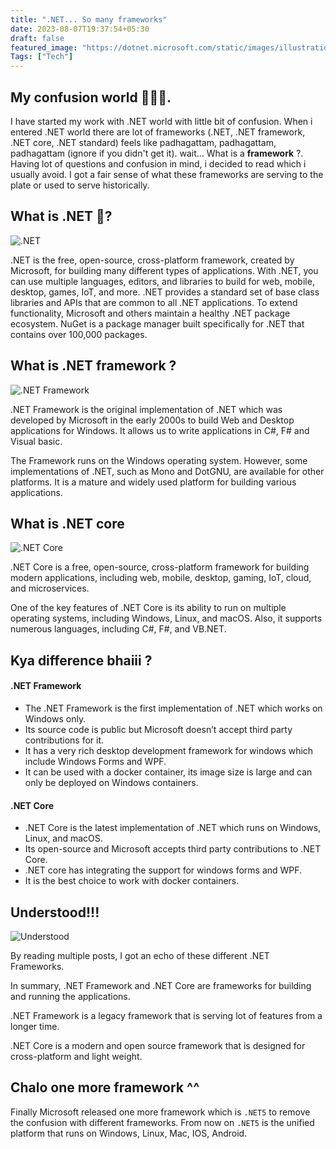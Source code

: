 ```yaml
---
title: ".NET... So many frameworks"
date: 2023-08-07T19:37:54+05:30
draft: false
featured_image: "https://dotnet.microsoft.com/static/images/illustrations/swimlane-community-documentation.svg?v=n0TqLFDe95LKwHVvtAbNJ4gx-Brix-hfAHbmJvECMgY"
Tags: ["Tech"]
---
```


## My confusion world 🤷🏻‍♂️.

I have started my work with .NET world with little bit of confusion. When i entered .NET world there are lot of frameworks (.NET, .NET framework, .NET core, .NET standard) feels like padhagattam, padhagattam, padhagattam (ignore if you didn't get it). wait... What is a **framework** ?. Having lot of questions and confusion in mind, i decided to read which i usually avoid. I got a fair sense of what these frameworks are serving to the plate or used to serve historically.

## What is .NET 🤔?
![.NET](https://dotnet.microsoft.com/static/images/illustrations/swimlane-community-documentation.svg?v=n0TqLFDe95LKwHVvtAbNJ4gx-Brix-hfAHbmJvECMgY)

.NET is the free, open-source, cross-platform framework, created by Microsoft, for building many different types of applications. With .NET, you can use multiple languages, editors, and libraries to build for web, mobile, desktop, games, IoT, and more. .NET provides a standard set of base class libraries and APIs that are common to all .NET applications. To extend functionality, Microsoft and others maintain a healthy .NET package ecosystem. NuGet is a package manager built specifically for .NET that contains over 100,000 packages.

## What is .NET framework ?
![.NET Framework](https://dotnet.microsoft.com/static/images/redesign/learn/apps/xamarin.svg?v=N_fhFXVLGtIWZteO-psDLzC_ZY22DmT3-b6XfPh_PDM)

.NET Framework is the original implementation of .NET which was developed by Microsoft in the early 2000s to build Web and Desktop applications for Windows. It allows us to write applications in C#, F# and Visual basic. 

The Framework runs on the Windows operating system. However, some implementations of .NET, such as Mono and DotGNU, are available for other platforms. It is a mature and widely used platform for building various applications.

## What is .NET core

![.NET Core](https://dotnet.microsoft.com/static/images/redesign/learn/what-is-dotnet/cross-platform.svg)

.NET Core is a free, open-source, cross-platform framework for building modern applications, including web, mobile, desktop, gaming, IoT, cloud, and microservices.

One of the key features of .NET Core is its ability to run on multiple operating systems, including Windows, Linux, and macOS. Also, it supports numerous languages, including C#, F#, and VB.NET.

## Kya difference  bhaiii ?

#### .NET Framework
  - The .NET Framework is the first implementation of .NET which works on Windows only.
  - Its source code is public but Microsoft doesn’t accept third party contributions for it.
  - It has a very rich desktop development framework for windows which include Windows Forms and WPF.
  - It can be used with a docker container, its image size is large and can only be deployed on Windows containers.

#### .NET Core
  - .NET Core is the latest implementation of .NET which runs on Windows, Linux, and macOS.
  - Its open-source and Microsoft accepts third party contributions to .NET Core.
  - .NET core has integrating the support for windows forms and WPF.
  - It is the best choice to work with docker containers.


## Understood!!!
![Understood](https://dotnet.microsoft.com/static/images/redesign/why-ecosystem.svg)

By reading multiple posts, I got an echo of these different .NET Frameworks. 

In summary, .NET Framework and .NET Core are frameworks for building and running the applications.

.NET Framework is a legacy framework that is serving lot of features from a longer time.

.NET Core is a modern and open source framework that is designed for cross-platform and light weight.

## Chalo one more framework ^^

Finally Microsoft released one more framework which is `.NET5` to remove the confusion with different frameworks. From now on `.NET5` is the unified platform that runs on Windows, Linux, Mac, IOS, Android.